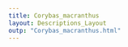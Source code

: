 ```yaml
---
title: Corybas_macranthus
layout: Descriptions_Layout 
outp: "Corybas_macranthus.html"
---
```



